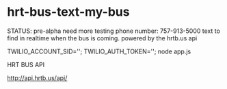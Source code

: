 
hrt-bus-text-my-bus
===================

STATUS: pre-alpha need more testing 
phone number: 757-913-5000
text to find in realtime when the bus is coming. powered by the hrtb.us api

TWILIO_ACCOUNT_SID=''; TWILIO_AUTH_TOKEN=''; node app.js

HRT BUS API

http://api.hrtb.us/api/
